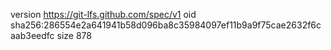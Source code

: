 version https://git-lfs.github.com/spec/v1
oid sha256:286554e2a641941b58d096ba8c35984097ef11b9a9f75cae2632f6caab3eedfc
size 878
